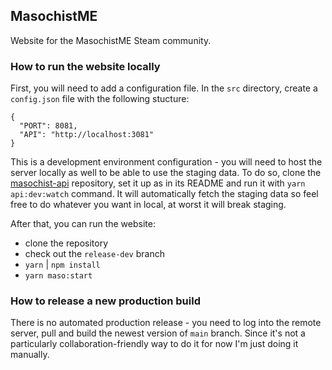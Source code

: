 ## MasochistME

Website for the MasochistME Steam community.

### How to run the website locally

First, you will need to add a configuration file. In the `src` directory, create a `config.json` file with the following stucture:
```
{
  "PORT": 8081,
  "API": "http://localhost:3081"
}
```

This is a development environment configuration - you will need to host the server locally as well to be able to use the staging data. To do so, clone the [masochist-api](https://github.com/MasochistME/masochist-api) repository, set it up as in its README and run it with `yarn api:dev:watch` command. It will automatically fetch the staging data so feel free to do whatever you want in local, at worst it will break staging. 

After that, you can run the website:

- clone the repository
- check out the `release-dev` branch
- `yarn` | `npm install`
- `yarn maso:start`

### How to release a new production build

There is no automated production release - you need to log into the remote server, pull and build the newest version of `main` branch. Since it's not a particularly collaboration-friendly way to do it for now I'm just doing it manually.
